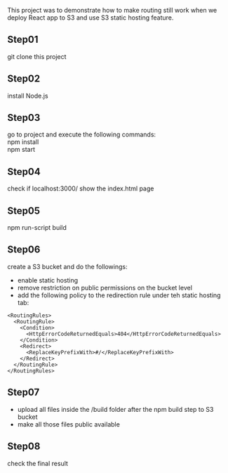 This project was to demonstrate how to make routing still work when we deploy React app to S3 and use S3 static hosting feature.

## Step01 
git clone this project

## Step02
install Node.js 

## Step03 
go to project and execute the following commands:  
npm install  
npm start  

## Step04
check if localhost:3000/ show the index.html page

## Step05
npm run-script build

## Step06 
create a S3 bucket and do the followings: 
* enable static hosting
* remove restriction on public permissions on the bucket level
* add the following policy to the redirection rule under teh static hosting tab: 
```
<RoutingRules>
  <RoutingRule>
    <Condition>
      <HttpErrorCodeReturnedEquals>404</HttpErrorCodeReturnedEquals>
    </Condition>
    <Redirect>   
      <ReplaceKeyPrefixWith>#/</ReplaceKeyPrefixWith>
    </Redirect>
  </RoutingRule>
</RoutingRules>
```

## Step07
* upload all files inside the /build folder after the npm build step to S3 bucket 
* make all those files public available 

## Step08 
check the final result
